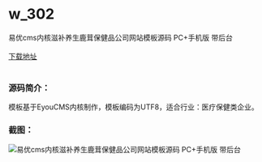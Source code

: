 # w_302
易优cms内核滋补养生鹿茸保健品公司网站模板源码 PC+手机版 带后台
<br/></br>
[下载地址](https://www.uuid2.com/302.html "下载地址")
<br/></br>
<h3>源码简介：</h3>
<p>模板基于EyouCMS内核制作，模板编码为UTF8，适合行业：医疗保健类企业。<p>
<h3>截图：</h3>
<img src="https://www.uuid2.com/wp-content/uploads/img/202105/b848a09109.jpg" alt="易优cms内核滋补养生鹿茸保健品公司网站模板源码 PC+手机版 带后台">
